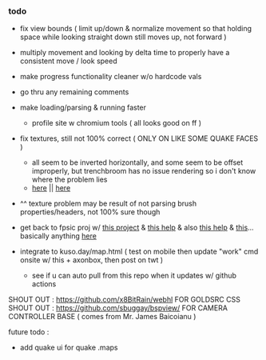 ### todo
 - fix view bounds ( limit up/down & normalize movement so that holding space while looking straight down still moves up, not forward )

 - multiply movement and looking by delta time to properly have a consistent move / look speed

 - make progress functionality cleaner w/o hardcode vals
 
 - go thru any remaining comments

 - make loading/parsing & running faster
   - profile site w chromium tools ( all looks good on ff )

 - fix textures, still not 100% correct ( ONLY ON LIKE SOME QUAKE FACES )
   - all seem to be inverted horizontally, and some seem to be offset improperly, but trenchbroom has no issue rendering so i don't know where the problem lies
   - [here](https://github.com/TrenchBroom/TrenchBroom/blob/master/common/src/mdl/UVCoordSystem.h) || [here](https://github.com/TrenchBroom/TrenchBroom/blob/master/common/src/mdl/MapFormat.cpp)
 - ^^ texture problem may be result of not parsing brush properties/headers, not 100% sure though

 - get back to fpsic proj w/ [this project](https://github.com/2lag/three) & [this help](https://github.com/sbuggay/bspview/blob/master/spec/hlbsp.md) & also [this help](https://valvedev.info/guides/accelerating-map-compiles-in-quake-based-engines/) & [this](https://valvedev.info/guides/what-goes-into-compiling-a-source-map/)... basically anything [here](https://valvedev.info/guides/)

 - integrate to kuso.day/map.html ( test on mobile then update "work" cmd onsite w/ this + axonbox, then post on twt )
   - see if u can auto pull from this repo when it updates w/ github actions

SHOUT OUT : https://github.com/x8BitRain/webhl FOR GOLDSRC CSS
SHOUT OUT : https://github.com/sbuggay/bspview/ FOR CAMERA CONTROLLER BASE ( comes from Mr. James Baicoianu )

future todo :
 - add quake ui for quake .maps
